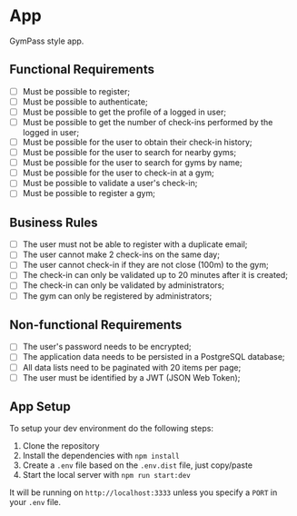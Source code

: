 # App

GymPass style app.

## Functional Requirements

- [ ] Must be possible to register;
- [ ] Must be possible to authenticate;
- [ ] Must be possible to get the profile of a logged in user;
- [ ] Must be possible to get the number of check-ins performed by the logged in user;
- [ ] Must be possible for the user to obtain their check-in history;
- [ ] Must be possible for the user to search for nearby gyms;
- [ ] Must be possible for the user to search for gyms by name;
- [ ] Must be possible for the user to check-in at a gym;
- [ ] Must be possible to validate a user's check-in;
- [ ] Must be possible to register a gym;

## Business Rules

- [ ] The user must not be able to register with a duplicate email;
- [ ] The user cannot make 2 check-ins on the same day;
- [ ] The user cannot check-in if they are not close (100m) to the gym;
- [ ] The check-in can only be validated up to 20 minutes after it is created;
- [ ] The check-in can only be validated by administrators;
- [ ] The gym can only be registered by administrators;

## Non-functional Requirements

- [ ] The user's password needs to be encrypted;
- [ ] The application data needs to be persisted in a PostgreSQL database;
- [ ] All data lists need to be paginated with 20 items per page;
- [ ] The user must be identified by a JWT (JSON Web Token);

## App Setup

To setup your dev environment do the following steps:

1. Clone the repository
2. Install the dependencies with `npm install`
3. Create a `.env` file based on the `.env.dist` file, just copy/paste
4. Start the local server with `npm run start:dev`

It will be running on `http://localhost:3333` unless you specify a `PORT` in your `.env` file.


